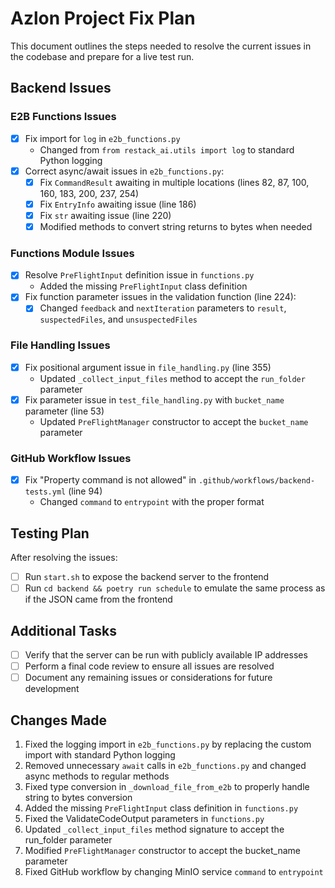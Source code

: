 # Azlon Project Fix Plan

This document outlines the steps needed to resolve the current issues in the codebase and prepare for a live test run.

## Backend Issues

### E2B Functions Issues

- [x] Fix import for `log` in `e2b_functions.py`
  - Changed from `from restack_ai.utils import log` to standard Python logging
- [x] Correct async/await issues in `e2b_functions.py`:
  - [x] Fix `CommandResult` awaiting in multiple locations (lines 82, 87, 100, 160, 183, 200, 237, 254)
  - [x] Fix `EntryInfo` awaiting issue (line 186)
  - [x] Fix `str` awaiting issue (line 220)
  - [x] Modified methods to convert string returns to bytes when needed

### Functions Module Issues

- [x] Resolve `PreFlightInput` definition issue in `functions.py`
  - Added the missing `PreFlightInput` class definition
- [x] Fix function parameter issues in the validation function (line 224):
  - [x] Changed `feedback` and `nextIteration` parameters to `result`, `suspectedFiles`, and `unsuspectedFiles`

### File Handling Issues

- [x] Fix positional argument issue in `file_handling.py` (line 355)
  - Updated `_collect_input_files` method to accept the `run_folder` parameter
- [x] Fix parameter issue in `test_file_handling.py` with `bucket_name` parameter (line 53)
  - Updated `PreFlightManager` constructor to accept the `bucket_name` parameter

### GitHub Workflow Issues

- [x] Fix "Property command is not allowed" in `.github/workflows/backend-tests.yml` (line 94)
  - Changed `command` to `entrypoint` with the proper format

## Testing Plan

After resolving the issues:

- [ ] Run `start.sh` to expose the backend server to the frontend
- [ ] Run `cd backend && poetry run schedule` to emulate the same process as if the JSON came from the frontend

## Additional Tasks

- [ ] Verify that the server can be run with publicly available IP addresses
- [ ] Perform a final code review to ensure all issues are resolved
- [ ] Document any remaining issues or considerations for future development

## Changes Made

1. Fixed the logging import in `e2b_functions.py` by replacing the custom import with standard Python logging
2. Removed unnecessary `await` calls in `e2b_functions.py` and changed async methods to regular methods
3. Fixed type conversion in `_download_file_from_e2b` to properly handle string to bytes conversion
4. Added the missing `PreFlightInput` class definition in `functions.py`
5. Fixed the ValidateCodeOutput parameters in `functions.py`
6. Updated `_collect_input_files` method signature to accept the run_folder parameter
7. Modified `PreFlightManager` constructor to accept the bucket_name parameter
8. Fixed GitHub workflow by changing MinIO service `command` to `entrypoint`
